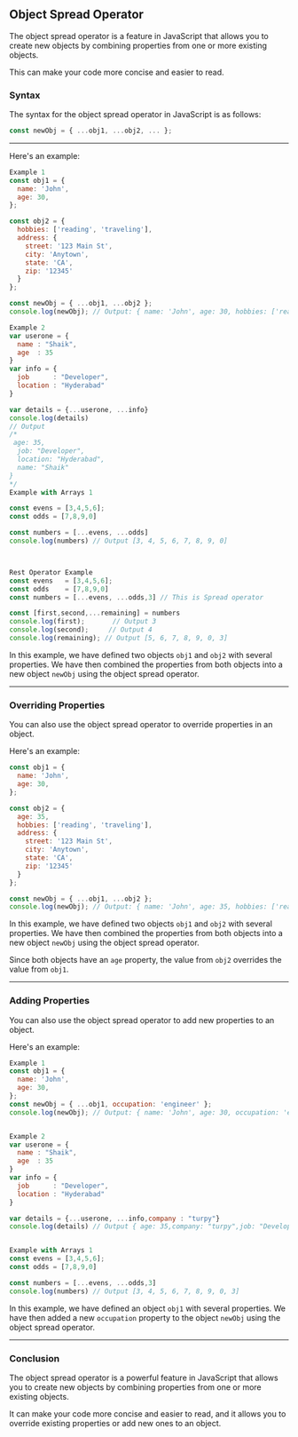 ## Object Spread Operator

The object spread operator is a feature in JavaScript that allows you to create new objects by combining properties from one or more existing objects. 

This can make your code more concise and easier to read.

### Syntax
The syntax for the object spread operator in JavaScript is as follows:
```javascript
const newObj = { ...obj1, ...obj2, ... };
```

---

Here's an example:
```javascript
Example 1
const obj1 = {
  name: 'John',
  age: 30,
};

const obj2 = {
  hobbies: ['reading', 'traveling'],
  address: {
    street: '123 Main St',
    city: 'Anytown',
    state: 'CA',
    zip: '12345'
  }
};

const newObj = { ...obj1, ...obj2 };
console.log(newObj); // Output: { name: 'John', age: 30, hobbies: ['reading', 'traveling'], address: { street: '123 Main St', city: 'Anytown', state: 'CA', zip: '12345' } }

Example 2
var userone = {
  name : "Shaik",
  age  : 35
}
var info = {
  job      : "Developer",
  location : "Hyderabad"
}

var details = {...userone, ...info}
console.log(details)  
// Output
/*
 age: 35,
  job: "Developer",
  location: "Hyderabad",
  name: "Shaik"
}
*/
Example with Arrays 1

const evens = [3,4,5,6];
const odds = [7,8,9,0]

const numbers = [...evens, ...odds]
console.log(numbers) // Output [3, 4, 5, 6, 7, 8, 9, 0]



Rest Operator Example 
const evens   = [3,4,5,6];
const odds    = [7,8,9,0]
const numbers = [...evens, ...odds,3] // This is Spread operator

const [first,second,...remaining] = numbers 
console.log(first);       // Output 3
console.log(second);     // Output 4
console.log(remaining); // Output [5, 6, 7, 8, 9, 0, 3]
```

In this example, we have defined two objects `obj1` and `obj2` with several properties. We have then combined the properties from both objects into a new object `newObj` using the object spread operator.

---

### Overriding Properties
You can also use the object spread operator to override properties in an object. 

Here's an example:
```javascript
const obj1 = {
  name: 'John',
  age: 30,
};

const obj2 = {
  age: 35,
  hobbies: ['reading', 'traveling'],
  address: {
    street: '123 Main St',
    city: 'Anytown',
    state: 'CA',
    zip: '12345'
  }
};

const newObj = { ...obj1, ...obj2 };
console.log(newObj); // Output: { name: 'John', age: 35, hobbies: ['reading', 'traveling'], address: { street: '123 Main St', city: 'Anytown', state: 'CA', zip: '12345' } }
```

In this example, we have defined two objects `obj1` and `obj2` with several properties. We have then combined the properties from both objects into a new object `newObj` using the object spread operator. 

Since both objects have an `age` property, the value from `obj2` overrides the value from `obj1`.

---

### Adding Properties
You can also use the object spread operator to add new properties to an object. 

Here's an example:
```javascript
Example 1
const obj1 = {
  name: 'John',
  age: 30,
};
const newObj = { ...obj1, occupation: 'engineer' };
console.log(newObj); // Output: { name: 'John', age: 30, occupation: 'engineer' }


Example 2
var userone = {
  name : "Shaik",
  age  : 35
}
var info = {
  job      : "Developer",
  location : "Hyderabad"
}

var details = {...userone, ...info,company : "turpy"}
console.log(details) // Output { age: 35,company: "turpy",job: "Developer",location: "Hyderabad",name: "Shaik"}


Example with Arrays 1
const evens = [3,4,5,6];
const odds = [7,8,9,0]

const numbers = [...evens, ...odds,3]
console.log(numbers) // Output [3, 4, 5, 6, 7, 8, 9, 0, 3]
```

In this example, we have defined an object `obj1` with several properties. We have then added a new `occupation` property to the object `newObj` using the object spread operator.

---

### Conclusion
The object spread operator is a powerful feature in JavaScript that allows you to create new objects by combining properties from one or more existing objects. 

It can make your code more concise and easier to read, and it allows you to override existing properties or add new ones to an object.